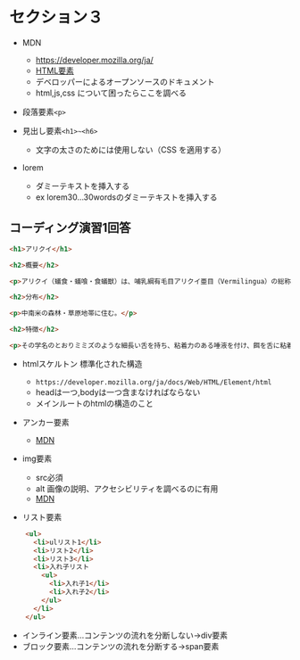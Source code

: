 # セクション３

- MDN
  - <https://developer.mozilla.org/ja/>
  - [HTML要素](https://developer.mozilla.org/ja/docs/Web/HTML/Element)
  - デベロッパーによるオープンソースのドキュメント
  - html,js,css について困ったらここを調べる

- 段落要素`<p>`

- 見出し要素`<h1>~<h6>`

  - 文字の太さのためには使用しない（CSS を適用する）

- lorem
  - ダミーテキストを挿入する
  - ex lorem30…30wordsのダミーテキストを挿入する

## コーディング演習1回答

```html
<h1>アリクイ</h1>

<h2>概要</h2>

<p>アリクイ（蟻食・蟻喰・食蟻獣）は、哺乳綱有毛目アリクイ亜目（Vermilingua）の総称である。アリやシロアリを食べることからアリクイ、英語でもアントイーター（anteater）と呼ぶ。分類群の学名 （Vermilingua）は「蠕虫状の舌」を意味し、まれに「虫舌亜目」とも訳されるが、もっぱら「アリクイ亜目」と意訳される。ただし、分類体系によっては下目にもなる。</p>

<h2>分布</h2>

<p>中南米の森林・草原地帯に住む。</p>

<h2>特徴</h2>

<p>その学名のとおりミミズのような細長い舌を持ち、粘着力のある唾液を付け、餌を舌に粘着させて捕る。口吻は極端に細長く、口は小さく歯がほとんどない。餌は丸呑みされる。このため、虫のような小さな餌かペースト状の餌（もっぱら飼育下で与えられる）しか食べることができない。尾は長くて力強く、オオアリクイ以外は物に巻きつけることができる。前足の第3指は強大な鉤爪を持ち、蟻塚を崩したり、木に登ったり、捕食者に対する武器として使う。</p>
```

- htmlスケルトン 標準化された構造
  - `https://developer.mozilla.org/ja/docs/Web/HTML/Element/html`
  - headは一つ,bodyは一つ含まなければならない
  - メインルートのhtmlの構造のこと

- アンカー要素
  - [MDN](https://developer.mozilla.org/ja/docs/Web/HTML/Element/a)

- img要素
  - src必須
  - alt 画像の説明、アクセシビリティを調べるのに有用
  - [MDN](https://developer.mozilla.org/ja/docs/Web/HTML/Element/img)

- リスト要素
  
```html
    <ul>
      <li>ulリスト1</li>
      <li>リスト2</li>
      <li>リスト3</li>
      <li>入れ子リスト
        <ul>
          <li>入れ子1</li>
          <li>入れ子2</li>
        </ul>
      </li>
    </ul>
```

- インライン要素…コンテンツの流れを分断しない→div要素
- ブロック要素…コンテンツの流れを分断する→span要素

